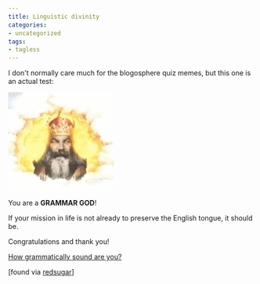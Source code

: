 ```yaml
---
title: Linguistic divinity
categories:
- uncategorized
tags:
- tagless
---
```


I don't normally care much for the blogosphere quiz memes, but this one is an actual test:


> 
![img=1080162080_cturesgod3.jpg][1]  

You are a **GRAMMAR GOD**!  

  

If your mission in life is not already to preserve the English tongue, it should be.  

Congratulations and thank you!  

  

[How grammatically sound are you?][2]  



   [1]: 1080162080_cturesgod3.jpg
   [2]: http://quizilla.com/users/BaalObsidian/quizzes/How%20grammatically%20sound%20are%20you%3F/


  

[found via [redsugar][3]] 

   [3]: http://www.redsugar.com/muse/


